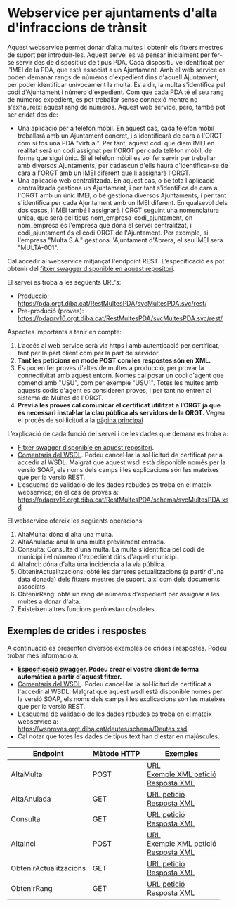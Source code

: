 # Webservice per ajuntaments d'alta d'infraccions de trànsit

Aquest webservice permet donar d’alta multes i obtenir els fitxers mestres de suport per introduir-les. Aquest servei es va pensar inicialment per fer-se servir des de dispositius de tipus PDA. Cada dispositiu ve identificat per l'IMEI de la PDA, que està associat a un Ajuntament. Amb el web service es poden demanar rangs de números d'expedient dins d'aquell Ajuntament, per poder identificar unívocament la multa. És a dir, la multa s'identifica pel codi d'Ajuntament i número d'expedient. Com que cada PDA té el seu rang de números expedient, es pot treballar sense connexió mentre no s'exhaureixi aquest rang de números. Aquest web service, però, també pot ser cridat des de:
* Una aplicació per a telèfon mòbil. En aquest cas, cada telèfon mòbil treballarà amb un Ajuntament concret, i s'identificarà de cara a l'ORGT com si fos una PDA "virtual". Per tant, aquest codi que diem IMEI en realitat serà un codi assignat per l'ORGT per cada telèfon mòbil, de forma que sigui únic. Si el telèfon mòbil es vol fer servir per treballar amb diversos Ajuntaments, per cadascun d'ells haurà d'identificar-se de cara a l'ORGT amb un IMEI diferent que li assignarà l'ORGT.
* Una aplicació web centralitzada. En aquest cas, o bé tota l'aplicació centralitzada gestiona un Ajuntament, i per tant s'identifica de cara a l'ORGT amb un únic IMEI, o bé gestiona diversos Ajuntaments, i per tant s'identifica per cada Ajuntament amb un IMEI diferent. En qualsevol dels dos casos, l'IMEI també l'assignarà l'ORGT seguint una nomenclatura única, que serà del tipus nom_empresa-codi_ajuntament, on nom_empresa és l'empresa que dóna el servei centralitzat, i codi_ajuntament és el codi ORGT de l'Ajuntament. Per exemple, si l'empresa "Multa S.A." gestiona l'Ajuntament d'Abrera, el seu IMEI serà "MULTA-001".


Cal accedir al webservice mitjançat l'endpoint REST. L’especificació es pot obtenir del [fitxer swagger disponible en aquest repositori](https://github.com/organisme-de-gestio-tributaria/alta-multes/blob/main/swagger%20WcfMultesPDA.json).

El servei es troba a les següents URL's:
* Producció: https://pda.orgt.diba.cat/RestMultesPDA/svcMultesPDA.svc/rest/
* Pre-produció (proves): https://pdaprv16.orgt.diba.cat/RestMultesPDA/svcMultesPDA.svc/rest/

Aspectes importants a tenir en compte:
1. L’accés al web service serà via https i amb autenticació per certificat, tant per la part client com per la part de servidor. 
1. **Tant les peticions en mode POST com les respostes són en XML.**
1. Es poden fer proves d'altes de multes a producció, per provar la connectivitat amb aquest entorn. Només cal posar un codi d'agent que comenci amb "USU", com per exemple "USU1". Totes les multes amb aquests codis d'agent es consideren proves, i per tant no entren al sistema de Multes de l'ORGT.
1. **Previ a les proves cal comunicar el certificat utilitzat a l’ORGT ja que és necessari instal·lar la clau pública als servidors de la ORGT.** Vegeu el procés de sol·licitud a la [pàgina principal](https://github.com/organisme-de-gestio-tributaria/organisme-de-gestio-tributaria)

L’explicació de cada funció del servei i de les dades que demana es troba a:
* [Fitxer swagger disponible en aquest repositori](https://github.com/organisme-de-gestio-tributaria/alta-multes/blob/main/swagger%20WcfMultesPDA.json). 
* [Comentaris del WSDL](https://pda.orgt.diba.cat/WcfMultesPDA/svcMultesPDA.svc?singleWsdl). Podeu cancel·lar la sol·licitud de certificat per a accedir al WSDL. Malgrat que aquest wsdl està disponible només per la versió SOAP, els noms dels camps i les explicacions són les mateixes que per la versió REST.
* L’esquema de validació de les dades rebudes es troba en el mateix webservice; en el cas de proves a: https://pdaprv16.orgt.diba.cat/RestMultesPDA/schema/svcMultesPDA.xsd 

El webservice ofereix les següents operacions:
1. AltaMulta: dóna d'alta una multa.
1. AltaAnulada: anul·la una multa prèviament entrada.
1. Consulta: Consulta d'una multa. La multa s'identifica pel codi de municipi i el número d'expedient dins d'aquell municipi.
1. AltaInci: dóna d'alta una incidència a la via pública.
1. ObtenirActualitzacions: obté les darreres actualitzacions (a partir d'una data donada) dels fitxers mestres de suport, així com dels documents associats.
1. ObtenirRang: obté un rang de números d'expedient per assignar a les multes a donar d'alta.
1. Existeixen altres funcions però estan obsoletes


## Exemples de crides i respostes

A continuació es presenten diversos exemples de crides i respostes. Podeu trobar més informació a:
* **[Especificació swagger](https://github.com/organisme-de-gestio-tributaria/alta-multes/blob/main/swagger%20WcfMultesPDA.json). Podeu crear el vostre client de forma automàtica a partir d'aquest fitxer.**
* [Comentaris del WSDL](https://wsproves.orgt.diba.cat/deutes/DeutesServiceREST.svc?singleWsdl). Podeu cancel·lar la sol·licitud de certificat a l'accedir al WSDL. Malgrat que aquest wsdl està disponible només per la versió SOAP, els noms dels camps i les explicacions són les mateixes que per la versió REST.
* L’esquema de validació de les dades rebudes es troba en el mateix webservice a: https://wsproves.orgt.diba.cat/deutes/schema/Deutes.xsd 
* Cal notar que totes les dades de tipus text han d'estar en majúscules.

| Endpoint | Mètode HTTP | Exemples |
|---|---|---|
| AltaMulta | POST | [URL](https://pdaprv16.orgt.diba.cat/RestMultesPDA/svcMultesPDA.svc/rest/AltaMulta) <br> [Exemple XML petició](https://github.com/organisme-de-gestio-tributaria/alta-multes/blob/main/Exemples/AltaMulta%20peticio.xml) <br> [Resposta XML](https://github.com/organisme-de-gestio-tributaria/alta-multes/blob/main/Exemples/AltaMulta%20resposta.xml)
| AltaAnulada | GET | [URL petició](https://pdaprv16.orgt.diba.cat/RestMultesPDA/svcMultesPDA.svc/rest/AltaAnulada?pCdclie=123&pCdexpa=456&pIMEI=789) <br> [Resposta XML](https://github.com/organisme-de-gestio-tributaria/alta-multes/blob/main/Exemples/AltaAnulada%20resposta.xml)
| Consulta | GET | [URL petició](https://pdaprv16.orgt.diba.cat/RestMultesPDA/svcMultesPDA.svc/rest/Consulta?pCdclie=123&pCdexpa=456) <br> [Resposta XML](https://github.com/organisme-de-gestio-tributaria/alta-multes/blob/main/Exemples/Consulta%20resposta.xml)
| AltaInci | POST | [URL](https://pdaprv16.orgt.diba.cat/RestMultesPDA/svcMultesPDA.svc/rest/AltaInci) <br> [Exemple XML petició](https://github.com/organisme-de-gestio-tributaria/alta-multes/blob/main/Exemples/AltaInci%20peticio.xml) <br> [Resposta XML](https://github.com/organisme-de-gestio-tributaria/alta-multes/blob/main/Exemples/AltaInci%20resposta.xml)
| ObtenirActualitzacions | GET | [URL petició](https://pdaprv16.orgt.diba.cat/RestMultesPDA/svcMultesPDA.svc/rest/ObtenirActualitzacions?pIMEI=123&pClient=456&pData=202503010101&pSeguent=) <br> [Resposta XML](https://github.com/organisme-de-gestio-tributaria/alta-multes/blob/main/Exemples/ObtenirActualitzacions%20resposta.xml)
| ObtenirRang | GET | [URL petició](https://pdaprv16.orgt.diba.cat/RestMultesPDA/svcMultesPDA.svc/rest/ObtenirRang?pImei=123&pEstat1=1&pEstat2=1) <br> [Resposta XML](https://github.com/organisme-de-gestio-tributaria/alta-multes/blob/main/Exemples/ObtenirRang%20resposta.xml)


